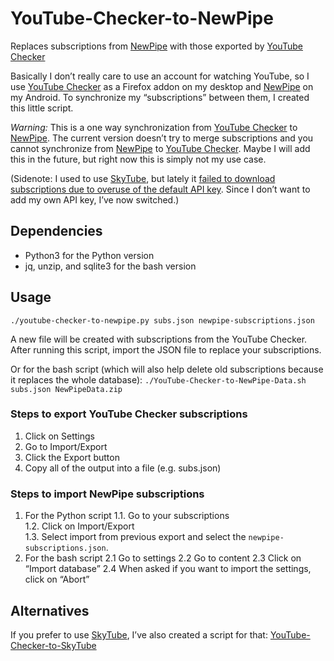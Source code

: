 # YouTube-Checker-to-NewPipe
Replaces subscriptions from [NewPipe](https://newpipe.schabi.org/) with those exported by [YouTube Checker](https://github.com/XrXr/YoutubeSubscriptionChecker)

Basically I don’t really care to use an account for watching YouTube, so I use [YouTube Checker](https://github.com/XrXr/YoutubeSubscriptionChecker) as a Firefox addon on my desktop and [NewPipe](https://newpipe.schabi.org/) on my Android.  To synchronize my “subscriptions” between them, I created this little script.

*Warning:* This is a one way synchronization from [YouTube Checker](https://github.com/XrXr/YoutubeSubscriptionChecker) to [NewPipe](https://newpipe.schabi.org/).  The current version doesn’t try to merge subscriptions and you cannot synchronize from [NewPipe](https://newpipe.schabi.org/) to [YouTube Checker](https://github.com/XrXr/YoutubeSubscriptionChecker).  Maybe I will add this in the future, but right now this is simply not my use case.

(Sidenote: I used to use [SkyTube](https://skytube-app.com/), but lately it [failed to download subscriptions due to overuse of the default API key](https://github.com/ram-on/SkyTube/issues/550).  Since I don’t want to add my own API key, I’ve now switched.)

## Dependencies
- Python3 for the Python version
- jq, unzip, and sqlite3 for the bash version

## Usage
`./youtube-checker-to-newpipe.py subs.json newpipe-subscriptions.json`

A new file will be created with subscriptions from the YouTube Checker.  
After running this script, import the JSON file to replace your subscriptions.  

Or for the bash script (which will also help delete old subscriptions because it replaces the whole database):
`./YouTube-Checker-to-NewPipe-Data.sh subs.json NewPipeData.zip`

### Steps to export YouTube Checker subscriptions
1. Click on Settings  
2. Go to Import/Export  
3. Click the Export button  
4. Copy all of the output into a file (e.g. subs.json)

### Steps to import NewPipe subscriptions
1. For the Python script
1.1. Go to your subscriptions  
1.2. Click on Import/Export  
1.3. Select import from previous export and select the `newpipe-subscriptions.json`.
2. For the bash script
2.1 Go to settings 
2.2 Go to content
2.3 Click on “Import database”
2.4 When asked if you want to import the settings, click on “Abort”

## Alternatives
If you prefer to use [SkyTube](https://skytube-app.com/), I’ve also created a script for that: [YouTube-Checker-to-SkyTube](https://github.com/jonasw234/YouTube-Checker-to-SkyTube)
